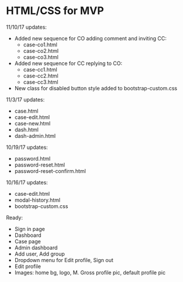 # HTML/CSS for MVP

11/10/17 updates:
- Added new sequence for CO adding comment and inviting CC:
  - case-co1.html
  - case-co2.html
  - case-co3.html
- Added new sequence for CC replying to CO:
  - case-cc1.html
  - case-cc2.html
  - case-cc3.html
- New class for disabled button style added to bootstrap-custom.css

11/3/17 updates:
- case.html
- case-edit.html
- case-new.html
- dash.html
- dash-admin.html

10/19/17 updates:
- password.html
- password-reset.html
- password-reset-confirm.html

10/16/17 updates:
- case-edit.html
- modal-history.html
- bootstrap-custom.css

Ready:
- Sign in page
- Dashboard
- Case page
- Admin dashboard
- Add user, Add group
- Dropdown menu for Edit profile, Sign out
- Edit profile
- Images: home bg, logo, M. Gross profile pic, default profile pic
